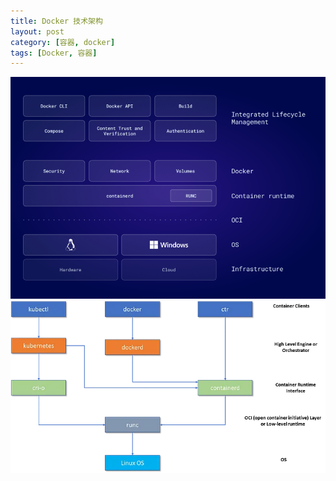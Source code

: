 ```yaml
---
title: Docker 技术架构
layout: post
category: [容器, docker]
tags: [Docker, 容器]
---
```


![](../../../assets/posts/容器/Docker/20240604/img.png)
![](../../../assets/posts/容器/Docker/20240604/img_1.png)

